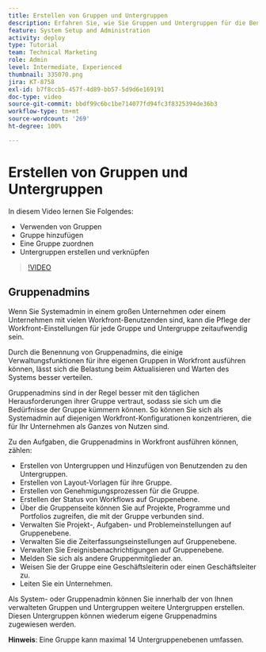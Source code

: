 ```yaml
---
title: Erstellen von Gruppen und Untergruppen
description: Erfahren Sie, wie Sie Gruppen und Untergruppen für die Benutzerorganisation und die Vergabe von Berechtigungen verwenden können. Erfahren Sie, wie Sie eine Gruppe und Untergruppen erstellen.
feature: System Setup and Administration
activity: deploy
type: Tutorial
team: Technical Marketing
role: Admin
level: Intermediate, Experienced
thumbnail: 335070.png
jira: KT-8758
exl-id: b7f8ccb5-457f-4d89-bb57-5d9d6e169191
doc-type: video
source-git-commit: bbdf99c6bc1be714077fd94fc3f8325394de36b3
workflow-type: tm+mt
source-wordcount: '269'
ht-degree: 100%

---
```


# Erstellen von Gruppen und Untergruppen

In diesem Video lernen Sie Folgendes:

* Verwenden von Gruppen
* Gruppe hinzufügen
* Eine Gruppe zuordnen
* Untergruppen erstellen und verknüpfen

>[!VIDEO](https://video.tv.adobe.com/v/335070/?quality=12&learn=on&enablevpops=1)

## Gruppenadmins

Wenn Sie Systemadmin in einem großen Unternehmen oder einem Unternehmen mit vielen Workfront-Benutzenden sind, kann die Pflege der Workfront-Einstellungen für jede Gruppe und Untergruppe zeitaufwendig sein.

Durch die Benennung von Gruppenadmins, die einige Verwaltungsfunktionen für ihre eigenen Gruppen in Workfront ausführen können, lässt sich die Belastung beim Aktualisieren und Warten des Systems besser verteilen.

Gruppenadmins sind in der Regel besser mit den täglichen Herausforderungen ihrer Gruppe vertraut, sodass sie sich um die Bedürfnisse der Gruppe kümmern können. So können Sie sich als Systemadmin auf diejenigen Workfront-Konfigurationen konzentrieren, die für Ihr Unternehmen als Ganzes von Nutzen sind.

Zu den Aufgaben, die Gruppenadmins in Workfront ausführen können, zählen:

* Erstellen von Untergruppen und Hinzufügen von Benutzenden zu den Untergruppen.
* Erstellen von Layout-Vorlagen für ihre Gruppe.
* Erstellen von Genehmigungsprozessen für die Gruppe.
* Erstellen der Status von Workflows auf Gruppenebene.
* Über die Gruppenseite können Sie auf Projekte, Programme und Portfolios zugreifen, die mit der Gruppe verbunden sind.
* Verwalten Sie Projekt-, Aufgaben- und Problemeinstellungen auf Gruppenebene.
* Verwalten Sie die Zeiterfassungseinstellungen auf Gruppenebene.
* Verwalten Sie Ereignisbenachrichtigungen auf Gruppenebene.
* Melden Sie sich als andere Gruppenmitglieder an.
* Weisen Sie der Gruppe eine Geschäftsleiterin oder einen Geschäftsleiter zu.
* Leiten Sie ein Unternehmen.

Als System- oder Gruppenadmin können Sie innerhalb der von Ihnen verwalteten Gruppen und Untergruppen weitere Untergruppen erstellen. Diesen Untergruppen können wiederum eigene Gruppenadmins zugewiesen werden.

**Hinweis**: Eine Gruppe kann maximal 14 Untergruppenebenen umfassen.
